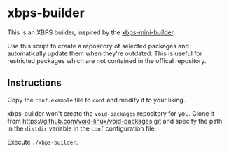 # xbps-builder

This is an XBPS builder, inspired by the
[xbps-mini-builder](https://github.com/the-maldridge/xbps-mini-builder).

Use this script to create a repository of selected packages and automatically
update them when they're outdated. This is useful for restricted packages which
are not contained in the offical repository.

## Instructions

Copy the `conf.example` file to `conf` and modify it to your liking.

xbps-builder won't create the `void-packages` repository for you.
Clone it from https://github.com/void-linux/void-packages.git and specify the
path in the `distdir` variable in the `conf` configuration file.

Execute `./xbps-builder`.

